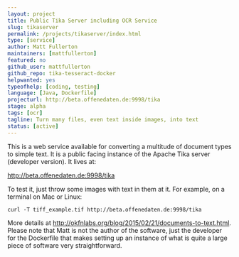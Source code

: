 ```yaml
---
layout: project
title: Public Tika Server including OCR Service
slug: tikaserver
permalink: /projects/tikaserver/index.html
type: [service]
author: Matt Fullerton
maintainers: [mattfullerton]
featured: no
github_user: mattfullerton
github_repo: tika-tesseract-docker
helpwanted: yes
typeofhelp: [coding, testing]
language: [Java, Dockerfile]
projecturl: http://beta.offenedaten.de:9998/tika
stage: alpha
tags: [ocr]
tagline: Turn many files, even text inside images, into text
status: [active]
---
```


This is a web service available for converting a multitude of document types to simple text. It is a public facing instance of the Apache Tika server (developer version). It lives at:

http://beta.offenedaten.de:9998/tika

To test it, just throw some images with text in them at it. For example, on a terminal on Mac or Linux:

    curl -T tiff_example.tif http://beta.offenedaten.de:9998/tika

More details at http://okfnlabs.org/blog/2015/02/21/documents-to-text.html. Please note that Matt is not the author of the software, just the developer for the Dockerfile that makes setting up an instance of what is quite a large piece of software very straightforward.
